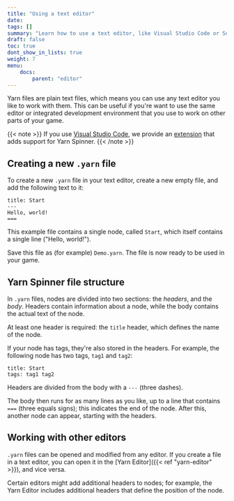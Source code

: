 ```yaml
---
title: "Using a text editor"
date: 
tags: []
summary: "Learn how to use a text editor, like Visual Studio Code or Sublime Text, to write Yarn Spinner content."
draft: false
toc: true
dont_show_in_lists: true
weight: 7
menu: 
    docs:
        parent: "editor"
---
```


Yarn files are plain text files, which means you can use any text editor you like to work with them. This can be useful if you're want to use the same editor or integrated development environment that you use to work on other parts of your game.

{{< note >}}
If you use [Visual Studio Code](https://code.visualstudio.com), we provide an [extension](https://marketplace.visualstudio.com/items?itemName=SecretLab.yarn-spinner) that adds support for Yarn Spinner.
{{< /note >}}

## Creating a new `.yarn` file

To create a new `.yarn` file in your text editor, create a new empty file, and add the following text to it:

```yarn
title: Start
---
Hello, world!
===
```

This example file contains a single node, called `Start`, which itself contains a single line ("Hello, world!").

Save this file as (for example) `Demo.yarn`. The file is now ready to be used in your game.

## Yarn Spinner file structure

In `.yarn` files, nodes are divided into two sections: the *headers*, and the *body*. Headers contain information about a node, while the body contains the actual text of the node.

At least one header is required: the `title` header, which defines the name of the node.

If your node has tags, they're also stored in the headers. For example, the following node has two tags, `tag1` and `tag2`:

```yarn
title: Start
tags: tag1 tag2
```

Headers are divided from the body with a `---` (three dashes). 

The body then runs for as many lines as you like, up to a line that contains `===` (three equals signs); this indicates the end of the node. After this, another node can appear, starting with the headers.

## Working with other editors

`.yarn` files can be opened and modified from any editor. If you create a file in a text editor, you can open it in the [Yarn Editor]({{< ref "yarn-editor" >}}), and vice versa. 

Certain editors might add additional headers to nodes; for example, the Yarn Editor includes additional headers that define the position of the node.